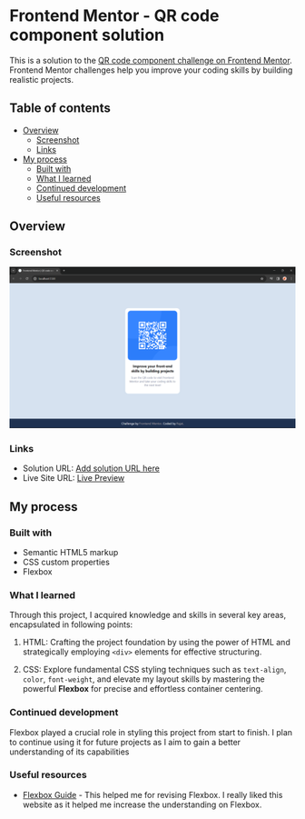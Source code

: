 # Frontend Mentor - QR code component solution

This is a solution to the [QR code component challenge on Frontend Mentor](https://www.frontendmentor.io/challenges/qr-code-component-iux_sIO_H). Frontend Mentor challenges help you improve your coding skills by building realistic projects. 

## Table of contents

- [Overview](#overview)
  - [Screenshot](#screenshot)
  - [Links](#links)
- [My process](#my-process)
  - [Built with](#built-with)
  - [What I learned](#what-i-learned)
  - [Continued development](#continued-development)
  - [Useful resources](#useful-resources)

## Overview

### Screenshot

![Screenshot](images/screenshot.png)

### Links

- Solution URL: [Add solution URL here](https://your-solution-url.com)
- Live Site URL: [Live Preview](https://rajatthedev.github.io/QR-Code-Component/)

## My process

### Built with

- Semantic HTML5 markup
- CSS custom properties
- Flexbox

### What I learned

Through this project, I acquired knowledge and skills in several key areas, encapsulated in following points:

1. HTML: Crafting the project foundation by using the power of HTML and strategically employing `<div>` elements for effective structuring.

2. CSS: Explore fundamental CSS styling techniques such as `text-align`, `color`, `font-weight`, and elevate my layout skills by mastering the powerful **Flexbox** for precise and effortless container centering.

### Continued development

Flexbox played a crucial role in styling this project from start to finish. I plan to continue using it for future projects as I aim to gain a better understanding of its capabilities

### Useful resources

- [Flexbox Guide](https://css-tricks.com/snippets/css/a-guide-to-flexbox/) - This helped me for revising Flexbox. I really liked this website as it helped me increase the understanding on Flexbox.